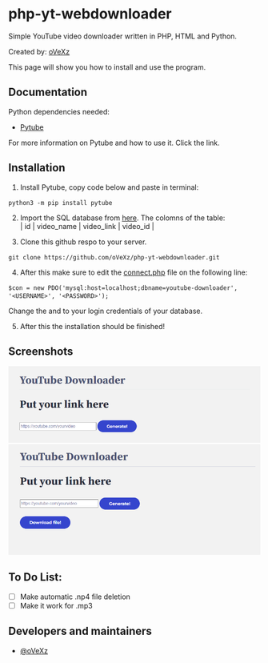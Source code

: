 
# php-yt-webdownloader

Simple YouTube video downloader written in PHP, HTML and Python.

Created by: [oVeXz](https://github.com/oVeXz)

This page will show you how to install and use the program.



## Documentation

Python dependencies needed:

- [Pytube](https://github.com/pytube/pytube)

For more information on Pytube and how to use it. Click the link.
## Installation

1. Install Pytube, copy code below and paste in terminal:
```
python3 -m pip install pytube
```

2. Import the SQL database from [here](https://github.com/oVeXz/php-yt-webdownloader/blob/main/sql/youtube-downloader.sql).
The colomns of the table:  
| id  | video_name | video_link | video_id |

3. Clone this github respo to your server.
```
git clone https://github.com/oVeXz/php-yt-webdownloader.git
```
4. After this make sure to edit the [connect.php](https://github.com/oVeXz/php-yt-webdownloader/blob/main/connect.php) file on the following line:
```
$con = new PDO('mysql:host=localhost;dbname=youtube-downloader', '<USERNAME>', '<PASSWORD>');
```
Change the <USERNAME> and <PASSWORD> to your login credentials of your database.

5. After this the installation should be finished!
## Screenshots

![Main screen](https://github.com/oVeXz/php-yt-webdownloader/blob/main/screenshots/1.png)
![Screen with download button](https://github.com/oVeXz/php-yt-webdownloader/blob/main/screenshots/2.png)



## To Do List:

- [ ]  Make automatic .np4 file deletion
- [ ]  Make it work for .mp3
## Developers and maintainers

- [@oVeXz](https://github.com/oVeXz)

